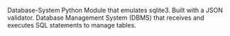 Database-System
Python Module that emulates sqlite3. 
Built with a JSON validator. 
Database Management System (DBMS) that receives and executes SQL statements to manage tables. 
